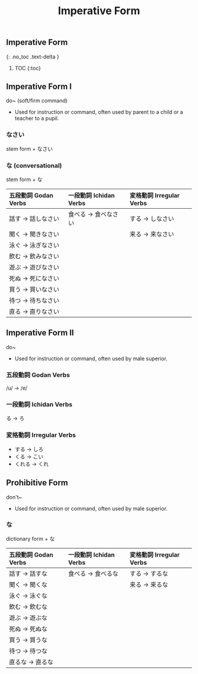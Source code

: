 ﻿---
layout: default
title: Imperative Form
parent: <ruby>文法<rt>ぶんぽう</rt></ruby> Grammar
---

## Imperative Form
{: .no_toc .text-delta }

1. TOC
{:toc}

## Imperative Form I
do~ (soft/firm command)

- Used for instruction or command, often used by parent to a child or a teacher to a pupil.

### なさい
stem form + なさい

### な (conversational)
stem form + な

| 五段動詞 Godan Verbs | 一段動詞 Ichidan Verbs | 変格動詞 Irregular Verbs |
|:-------------------- |:---------------------- |:------------------------ |
| 話す → 話しなさい    | 食べる → 食べなさい    | する → しなさい          |
| 聞く → 聞きなさい    |                        | 来る → 来なさい          |
| 泳ぐ → 泳ぎなさい    |                        |                          |
| 飲む → 飲みなさい    |                        |                          |
| 遊ぶ → 遊びなさい    |                        |                          |
| 死ぬ → 死になさい    |                        |                          |
| 買う → 買いなさい    |                        |                          |
| 待つ → 待ちなさい    |                        |                          |
| 直る → 直りなさい    |                        |                          |

## Imperative Form II
do~

- Used for instruction or command, often used by male superior.

### 五段動詞 Godan Verbs
/u/ → /e/

### 一段動詞 Ichidan Verbs
る → ろ

### 変格動詞 Irregular Verbs
- する → しろ
- くる → こい
- くれる → くれ

## Prohibitive Form
don't~

- Used for instruction or command, often used by male superior.

### な
dictionary form + な

| 五段動詞 Godan Verbs | 一段動詞 Ichidan Verbs | 変格動詞 Irregular Verbs |
|:-------------------- |:---------------------- |:------------------------ |
| 話す → 話すな        | 食べる → 食べるな      | する → するな            |
| 聞く → 聞くな        |                        | 来る → 来るな            |
| 泳ぐ → 泳ぐな        |                        |                          |
| 飲む → 飲むな        |                        |                          |
| 遊ぶ → 遊ぶな        |                        |                          |
| 死ぬ → 死ぬな        |                        |                          |
| 買う → 買うな        |                        |                          |
| 待つ → 待つな        |                        |                          |
| 直るな → 直るな      |                        |                          |
